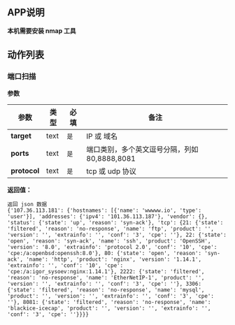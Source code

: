 ## APP说明

**本机需要安装 nmap 工具**

## 动作列表

### 端口扫描

**参数**

|  参数   | 类型  |  必填   |  备注  |
|  ----  | ----  |  ----  |  ----  |
| **target**  | text | `是` | IP 或 域名 |
| **ports**  | text | `是` | 端口类别，多个英文逗号分隔，列如 80,8888,8081 |
| **protocol**  | text | `是` | tcp 或 udp 协议 |

**返回值：**

```
返回 json 数据
{'107.36.113.181': {'hostnames': [{'name': 'wwwww.io', 'type': 'user'}], 'addresses': {'ipv4': '101.36.113.187'}, 'vendor': {}, 'status': {'state': 'up', 'reason': 'syn-ack'}, 'tcp': {21: {'state': 'filtered', 'reason': 'no-response', 'name': 'ftp', 'product': '', 'version': '', 'extrainfo': '', 'conf': '3', 'cpe': ''}, 22: {'state': 'open', 'reason': 'syn-ack', 'name': 'ssh', 'product': 'OpenSSH', 'version': '8.0', 'extrainfo': 'protocol 2.0', 'conf': '10', 'cpe': 'cpe:/a:openbsd:openssh:8.0'}, 80: {'state': 'open', 'reason': 'syn-ack', 'name': 'http', 'product': 'nginx', 'version': '1.14.1', 'extrainfo': '', 'conf': '10', 'cpe': 'cpe:/a:igor_sysoev:nginx:1.14.1'}, 2222: {'state': 'filtered', 'reason': 'no-response', 'name': 'EtherNetIP-1', 'product': '', 'version': '', 'extrainfo': '', 'conf': '3', 'cpe': ''}, 3306: {'state': 'filtered', 'reason': 'no-response', 'name': 'mysql', 'product': '', 'version': '', 'extrainfo': '', 'conf': '3', 'cpe': ''}, 8081: {'state': 'filtered', 'reason': 'no-response', 'name': 'blackice-icecap', 'product': '', 'version': '', 'extrainfo': '', 'conf': '3', 'cpe': ''}}}}
```